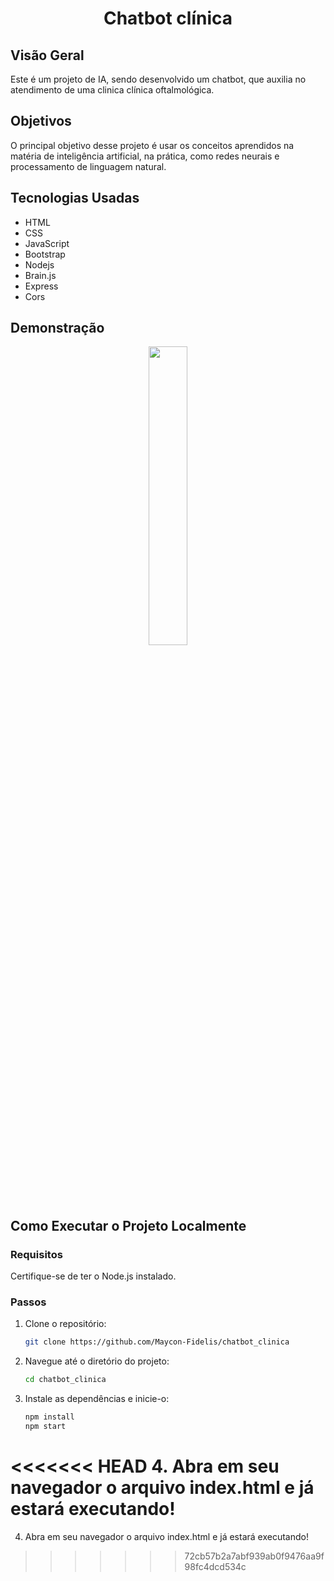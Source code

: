 <div align="center">
  <h1>Chatbot clínica </h1>
</div>

## Visão Geral
Este é um projeto de IA, sendo desenvolvido um chatbot, que auxilia no atendimento de uma clinica clínica oftalmológica.

## Objetivos
O principal objetivo desse projeto é usar os conceitos aprendidos na matéria de inteligência artificial, na prática, como redes neurais e processamento de linguagem natural.


## Tecnologias Usadas
- HTML
- CSS
- JavaScript
- Bootstrap
- Nodejs
- Brain.js
- Express
- Cors

## Demonstração
<div align="center">
<img src="https://github.com/user-attachments/assets/1629eadd-c083-4906-a52a-cafcff5b1ac1" width="35%">
</div>

## Como Executar o Projeto Localmente

### Requisitos
Certifique-se de ter o Node.js instalado.

### Passos
1. Clone o repositório:
    ```bash
    git clone https://github.com/Maycon-Fidelis/chatbot_clinica
    ```
2. Navegue até o diretório do projeto:
    ```bash
    cd chatbot_clinica
    ```
3. Instale as dependências e inicie-o:
    ```bash
    npm install
    npm start
    ```
<<<<<<< HEAD
4. Abra em seu navegador o arquivo index.html e já estará executando!
=======
4. Abra em seu navegador o arquivo index.html e já estará executando!
>>>>>>> 72cb57b2a7abf939ab0f9476aa9f98fc4dcd534c
